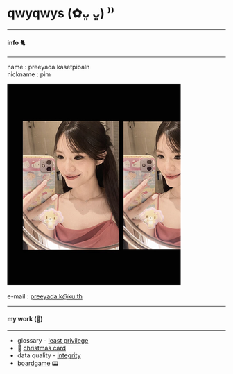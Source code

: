 # qwyqwys (✿ᴗ͈ ᴗ͈) ⁾⁾
---
#### info 🐈 
---

name : preeyada kasetpibaln \
nickname : pim
  
![Profile](pic/profile_icon.png)

e-mail : preeyada.k@ku.th

---
#### my work (🥞) 
---

* glossary - [least privilege](leastprivilege.md)
* 🎄 [christmas card](xmascard.md)
* data quality - [integrity](integrity.md)
* [boardgame](boardgame.md) 📟
